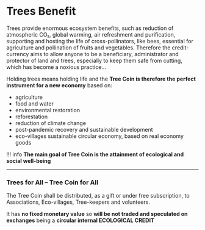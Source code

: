 # Trees Benefit
Trees provide enormous ecosystem benefits, such as reduction of atmospheric CO₂, global warming, air refreshment and purification, supporting and hosting the life of cross-pollinators, like bees, essential for agriculture and pollination of fruits and vegetables. Therefore the credit-currency aims to allow anyone to be a beneficiary, administrator and protector of land and trees, especially to keep them safe from cutting, which has become a noxious practice...

Holding trees means holding life and the **Tree Coin<sup></sup> is therefore the perfect instrument for a new economy** based on:

-	agriculture
-	food and water
-	environmental restoration
-	reforestation
-	reduction of climate change
-	post-pandemic recovery and sustainable development
-	eco-villages sustainable circular economy, based on real economy goods

!!! info
    **The main goal of Tree Coin<sup></sup> is the attainment of ecological and social well-being**

---

### Trees for All – Tree Coin<sup></sup> for All

The Tree Coin<sup></sup> shall be distributed, as a gift or under free subscription, to Associations, Eco-villages, Tree-keepers and volunteers.

It has **no fixed monetary value** so **will be not traded and speculated on exchanges** being a **circular internal ECOLOGICAL CREDIT**
